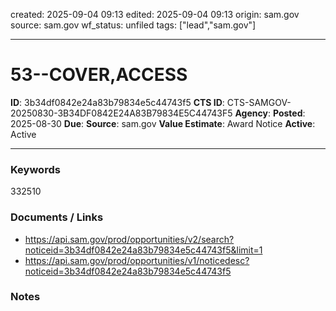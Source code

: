 created: 2025-09-04 09:13
edited: 2025-09-04 09:13
origin: sam.gov
source: sam.gov
wf_status: unfiled
tags: ["lead","sam.gov"]

---

# 53--COVER,ACCESS

**ID**: 3b34df0842e24a83b79834e5c44743f5
**CTS ID**: CTS-SAMGOV-20250830-3B34DF0842E24A83B79834E5C44743F5
**Agency**: 
**Posted**: 2025-08-30
**Due**: 
**Source**: sam.gov
**Value Estimate**: Award Notice
**Active**: Active

---

### Keywords
332510

### Documents / Links
- <https://api.sam.gov/prod/opportunities/v2/search?noticeid=3b34df0842e24a83b79834e5c44743f5&limit=1>
- <https://api.sam.gov/prod/opportunities/v1/noticedesc?noticeid=3b34df0842e24a83b79834e5c44743f5>

### Notes

